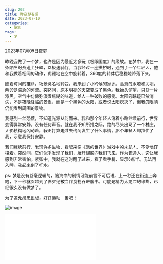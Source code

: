```yaml
---
slug: 202
title: 昨夜梦有感
date: 2023-07-10
categories: 
  - 随笔
tags:
  - 梦
---
```


2023年07月09日夜梦

昨晚我做了一个梦，也许是因为最近太多玩《极限国度》的缘故。在梦中，我在一条陌生的赛道上狂飙，以极速骑行。当我经过一座拱桥时，遇到了一个年轻人，他和我做着相同的动作，优雅地在空中旋转着，360度的转体后稳稳地降落下来。

随着时间的推移，场景莫名地转变，我来到了小时候的家乡。高耸的水塔和大坝，两旁是湍急的河流。突然间，原本明亮的天空变成了黑色。我抬头仰望，只见一片漆黑，空气中仿佛弥漫着焦糊的味道，给人一种破败的感觉。太阳的踪迹已然消失，不是夜晚降临的景象，而是一个黑色的太阳，或者说太阳熄灭了，但我的眼睛仍能看到周围的景物。

我感到一丝恐慌，不知道光源从何而来。我和那个年轻人沿着小路继续前行，世界变得异常安静，没有任何声音。就在我不知所措之际，路的尽头出现了一个村庄，人影模糊地闪动着。我正打算走过去询问发生了什么事情，那个年轻人却拉住了我，示意我保持安静。

我们继续前行，发现许多生物，看起来像《我的世界》游戏中的末影人，不停地穿梭着。突然间，它们似乎发现了我们，展开翅膀向我们飞来。作为普通人，这让我感到非常害怕。紧张中，我就在这时醒了过来，看了看手机，显示6点半。无法再入睡，我起来倒了杯水。

ps: 梦是没有丝毫逻辑的，脑海中的剧情可能前言不可后语，上一秒还在街道上奔跑，下一秒就穿越到了侏罗纪被当作食物吞进腹中。可能是精力太充沛的缘故，已经很久没有做梦了。

为了避免胡思乱想，好好运动一番吧！

![image](https://imgurl.zishu.me/images/2023/64ac137480d13.png)

<iframe src="//player.bilibili.com/player.html?aid=913281451&bvid=BV1fM4y1j7uw&cid=1192014379&page=1" scrolling="no" border="0" frameborder="no" framespacing="0" allowfullscreen="true"> </iframe>